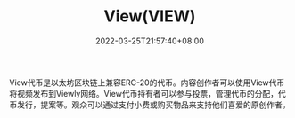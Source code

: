 ﻿---
weight: 
title: "View(VIEW)"
description: "View代币是以太坊区块链上兼容ERC-20的代币"
date: 2022-03-25T21:57:40+08:00
lastmod: 2022-03-25T16:45:40+08:00
draft: false
authors: ["Metabd"]
featuredImage: "viewview.webp"
link: ""
tags: ["数字代币","View(VIEW)"]
categories: ["navigation"]
navigation: ["数字代币"]
lightgallery: true
toc: true
pinned: false
recommend: false
recommend1: false
---
View代币是以太坊区块链上兼容ERC-20的代币。内容创作者可以使用View代币将视频发布到Viewly网络。View代币持有者可以参与投票，管理代币的分配，代币发行，提案等。观众可以通过支付小费或购买物品来支持他们喜爱的原创作者。
